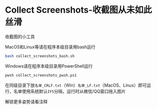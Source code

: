 # Collect Screenshots-收截图从未如此丝滑
收截图的小工具

MacOS和Linux等请在程序本级目录用bash运行
```bash
bash collect_screenshots_bash.sh
```

Windows请在程序本级目录用PowerShell运行
```bash
pwsh collect_screenshots_pwsh.ps1
```

在同级目录下放`名单_CRLF.txt`（Win）`名单_LF.txt`（MacOS、Linux）即可运行，名单使用系统默认`IFS`分隔，运行时从微信/QQ窗口拖入图片

解锁更多姿势请看注释
